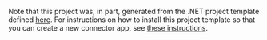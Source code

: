 Note that this project was, in part, generated from the .NET project template defined [here](../../templates/ConnectorApp/). For instructions on how to install this project template so that you can create a new connector app, see [these instructions](../../templates/README.md).